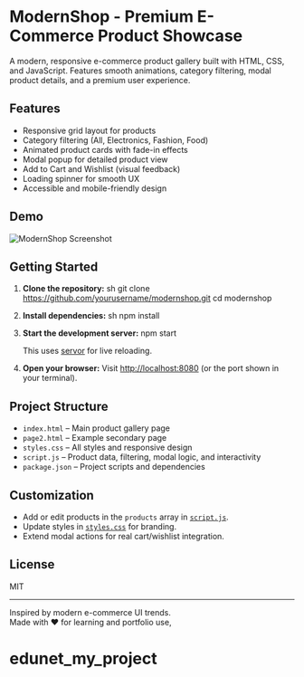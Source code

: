 # ModernShop - Premium E-Commerce Product Showcase

A modern, responsive e-commerce product gallery built with HTML, CSS, and JavaScript. Features smooth animations, category filtering, modal product details, and a premium user experience.

## Features

- Responsive grid layout for products
- Category filtering (All, Electronics, Fashion, Food)
- Animated product cards with fade-in effects
- Modal popup for detailed product view
- Add to Cart and Wishlist (visual feedback)
- Loading spinner for smooth UX
- Accessible and mobile-friendly design

## Demo

![ModernShop Screenshot](https://images.pexels.com/photos/3394650/pexels-photo-3394650.jpeg?auto=compress&cs=tinysrgb&w=600)

## Getting Started

1. **Clone the repository:**
   sh
   git clone <https://github.com/yourusername/modernshop.git>
   cd modernshop

2. **Install dependencies:**
    sh
   npm install

3. **Start the development server:**
   npm start

   This uses [servor](https://github.com/lukejacksonn/servor) for live reloading.

4. **Open your browser:**
   Visit [http://localhost:8080](http://localhost:8080) (or the port shown in your terminal).

## Project Structure

- `index.html` – Main product gallery page
- `page2.html` – Example secondary page
- `styles.css` – All styles and responsive design
- `script.js` – Product data, filtering, modal logic, and interactivity
- `package.json` – Project scripts and dependencies

## Customization

- Add or edit products in the `products` array in [`script.js`](script.js).
- Update styles in [`styles.css`](styles.css) for branding.
- Extend modal actions for real cart/wishlist integration.

## License

MIT

---

Inspired by modern e-commerce UI trends.  
Made with ❤️ for learning and portfolio use,
# edunet_my_project
